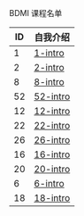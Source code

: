 BDMI 课程名单

| ID   | 自我介绍 |
| ---- | -------- |
|   1   |    [1-intro](1.md)      |
|   2    |    [2-intro](2.md)                      |
|   8    |    [8-intro](8.md)           |
|   52    |    [52-intro](52.md)           |
|   12    |    [12-intro](12.md)           |
|   22    |    [22-intro](22.md)                      |
|   26   |    [26-intro](26.md)                      |
|   16   |    [16-intro](16.md)      |
|   20   |    [20-intro](20.md)         |
|   6   |    [6-intro](6.md)         |
|   18   |    [18-intro](18.md)         |
